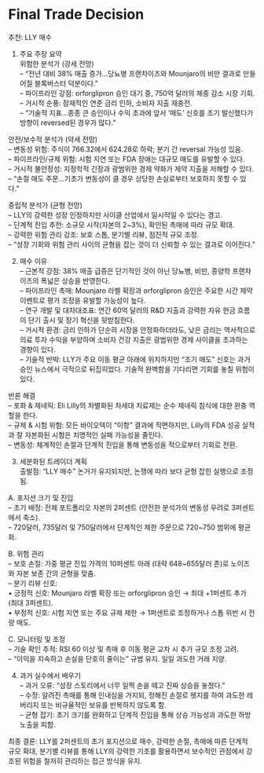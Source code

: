 # Final Trade Decision

추천: LLY 매수

1. 주요 주장 요약  
위험한 분석가 (강세 전망)  
– “전년 대비 38% 매출 증가…당뇨병 프랜차이즈와 Mounjaro의 비만 결과로 만들어질 블록버스터 덕분이다.”  
– 파이프라인 강점: orforglipron 승인 대기 중, 750억 달러의 체중 감소 시장 기회.  
– 거시적 순풍: 잠재적인 연준 금리 인하, 소비자 지출 재충전.  
– “기술적 지표…종종 큰 승인이나 수익 초과에 앞서 ‘매도’ 신호를 조기 발신했다가 방향이 reversed된 경우가 많다.”

안전/보수적 분석가 (약세 전망)  
– 변동성 위험: 주식이 766.32에서 624.28로 하락; 분기 간 reversal 가능성 있음.  
– 파이프라인/규제 위험: 시험 지연 또는 FDA 장애는 대규모 매도를 유발할 수 있다.  
– 거시적 불안정성: 지정학적 긴장과 광범위한 경제 약화가 제약 지출을 저해할 수 있다.  
– “손절 매도 주문…기초가 변동성이 클 경우 상당한 손실로부터 보호하지 못할 수 있다.”

중립적 분석가 (균형 전망)  
– LLY의 강력한 성장 인정하지만 사이클 산업에서 일시적일 수 있다는 경고.  
– 단계적 진입 추천: 소규모 시작(자본의 2~3%), 확인된 촉매에 따라 규모 확대.  
– 강력한 위험 관리 강조: 보호 스톱, 분기별 리뷰, 점진적 규모 조정.  
– “성장 기회와 위험 관리 사이의 균형을 잡는 것이 더 신뢰할 수 있는 결과로 이어진다.”

2. 매수 이유  
– 근본적 강점: 38% 매출 급증은 단기적인 것이 아닌 당뇨병, 비만, 종양학 프랜차이즈의 폭넓은 상승을 반영한다.  
– 파이프라인 촉매: Mounjaro 라벨 확장과 orforglipron 승인은 주요한 시간 제약 이벤트로 평가 조정을 유발할 가능성이 높다.  
– 연구 개발 및 대차대조표: 연간 60억 달러의 R&D 지출과 강력한 자유 현금 흐름이 단기 출시 및 장기 혁신을 뒷받침한다.  
– 거시적 환경: 금리 인하가 단순히 시장을 안정화하더라도, 낮은 금리는 역사적으로 의료 투자 수익을 부양하며 소비자 건강 지출은 광범위한 경제 사이클을 초과하는 경향이 있다.  
– 기술적 반박: LLY가 주요 이동 평균 아래에 위치하지만 “조기 매도” 신호는 과거 승인 뉴스에서 극적으로 뒤집히었다. 기술적 완벽함을 기다리면 기회를 놓칠 위험이 있다.

반론 해결  
– 포화 & 제네릭: Eli Lilly의 차별화된 차세대 치료제는 순수 제네릭 침식에 대한 완충 역할을 한다.  
– 규제 & 시험 위험: 모든 바이오텍이 “이항” 결과에 직면하지만, Lilly의 FDA 성공 실적과 잘 자본화된 시험은 치명적인 실패 가능성을 줄인다.  
– 변동성: 체계적인 손절과 단계적 진입을 통해 변동성을 적으로부터 기회로 전환.

3. 세분화된 트레이더 계획  
출발점: “LLY 매수” 논거가 유지되지만, 논쟁에 따라 보다 균형 잡힌 실행으로 조정됨.  

A. 포지션 크기 및 진입  
 – 초기 배정: 전체 포트폴리오 자본의 2퍼센트 (안전한 분석가의 변동성 우려로 3퍼센트에서 축소).  
 – 720달러, 735달러 및 750달러에서 단계적인 제한 주문으로 720~750 범위에 평균화.  

B. 위험 관리  
 – 보호 손절: 가중 평균 진입 가격의 10퍼센트 아래 (대략 648~655달러 존)로 노이즈와 자본 보존 간의 균형을 맞춤.  
 – 분기 리뷰 신호:  
    • 긍정적 신호: Mounjaro 라벨 확장 또는 orforglipron 승인 → 최대 +1퍼센트 추가 (최대 3퍼센트).  
    • 부정적 신호: 시험 지연 또는 주요 규제 제한 → 1퍼센트로 조정하거나 스톱 위반 시 전량 매도.  

C. 모니터링 및 조정  
 – 기술 확인 추적: RSI 60 이상 및 촉매 후 이동 평균 교차 시 추가 규모 조정 고려.  
 – “이익을 지속하고 손실을 단호히 줄이는” 규범 유지. 일일 과도한 거래 지양.  

4. 과거 실수에서 배우기  
 – 과거 오류: “성장 스토리에서 너무 일찍 손을 떼고 진짜 상승을 놓쳤다.”  
 – 수정: 알려진 촉매를 통해 인내심을 가지되, 정해진 손절로 헷지를 하여 과도한 레버리지 또는 비규율적인 보유를 반복하지 않도록 함.  
 – 균형 잡기: 초기 크기를 완화하고 단계적 진입을 통해 상승 가능성과 과도한 하방 노출을 피함.  

최종 결론: LLY를 2퍼센트의 초기 포지션으로 매수, 강력한 손절, 촉매에 따른 단계적 규모 확대, 분기별 리뷰를 통해 LLY의 강력한 기초를 활용하면서 보수적인 관점에서 강조된 위험을 철저히 관리하는 접근 방식을 유지.
